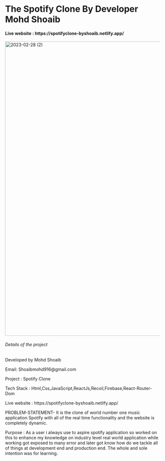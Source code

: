<h1>The Spotify Clone By Developer Mohd Shoaib</h1>
<h4> Live website : https://spotifyclone-byshoaib.netlify.app/ </h4>
<img width="960" alt="2023-02-28 (2)" src="https://user-images.githubusercontent.com/93069814/221688673-38c1d671-874b-4859-8074-6ad66b53a253.png">

<h6> Details of the project </h6>
<p>Developed by Mohd Shoaib </p>
<p> Email: Shoaibmohd916@gmail.com </p>
<P> Project : Spotify Clone </p>
<p> Tech Stack : Html,Css,JavaScript,ReactJs,Recoil,Firebase,React-Router-Dom 
<p> Live website : https://spotifyclone-byshoaib.netlify.app/ </p>
<p>PROBLEM-STATEMENT-   It is the clone of world number one music application Spotify with all of the real time functionality and the website is completely dynamic. </p>
<p> Purpose : As a user i always  use to aspire spotify application so worked on this to enhance my knowledge on industry level real world application while working got exposed to many error and later got know how do we tackle all of things at development end and production end. The whole and sole intention was for learning.
